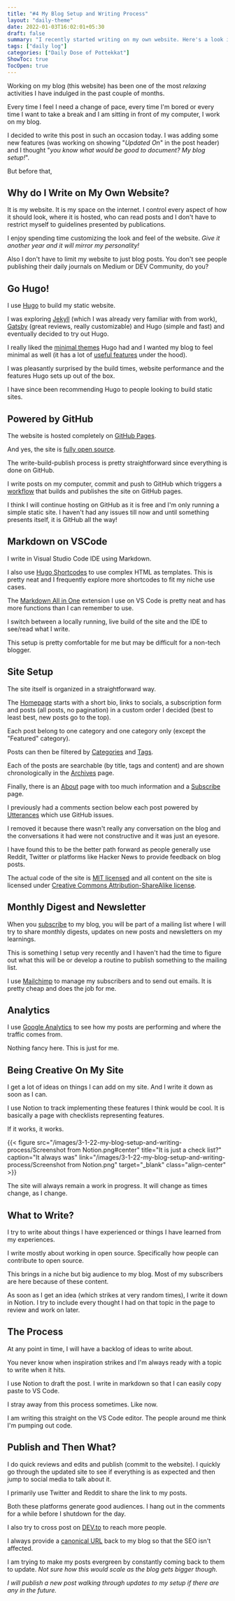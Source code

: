 ```yaml
---
title: "#4 My Blog Setup and Writing Process"
layout: "daily-theme"
date: 2022-01-03T16:02:01+05:30
draft: false
summary: "I recently started writing on my own website. Here's a look into my setup and the process I follow to write posts."
tags: ["daily log"]
categories: ["Daily Dose of Pottekkat"]
ShowToc: true
TocOpen: true
---
```


Working on my blog (this website) has been one of the most _relaxing_ activities I have indulged in the past couple of months.

Every time I feel I need a change of pace, every time I'm bored or every time I want to take a break and I am sitting in front of my computer, I work on my blog.

I decided to write this post in such an occasion today. I was adding some new features (was working on showing "_Updated On_" in the post header) and I thought "_you know what would be good to document? My blog setup!_".

But before that,

## Why do I Write on My Own Website?

It is my website. It is my space on the internet. I control every aspect of how it should look, where it is hosted, who can read posts and I don't have to restrict myself to guidelines presented by publications.

I enjoy spending time customizing the look and feel of the website. _Give it another year and it will mirror my personality!_

Also I don't have to limit my website to just blog posts. You don't see people publishing their daily journals on Medium or DEV Community, do you?

## Go Hugo!

I use [Hugo](https://gohugo.io/) to build my static website.

I was exploring [Jekyll](https://jekyllrb.com/) (which I was already very familiar with from work), [Gatsby](https://www.gatsbyjs.com/) (great reviews, really customizable) and Hugo (simple and fast) and eventually decided to try out Hugo.

I really liked the [minimal themes](https://themes.gohugo.io/tags/minimal/) Hugo had and I wanted my blog to feel minimal as well (it has a lot of [useful features](https://github.com/pottekkat/personal-website#new-features) under the hood).

I was pleasantly surprised by the build times, website performance and the features Hugo sets up out of the box.

I have since been recommending Hugo to people looking to build static sites.

## Powered by GitHub

The website is hosted completely on [GitHub Pages](https://pages.github.com/).

And yes, the site is [fully open source](https://github.com/pottekkat/personal-website).

The write-build-publish process is pretty straightforward since everything is done on GitHub.

I write posts on my computer, commit and push to GitHub which triggers a [workflow](https://github.com/pottekkat/personal-website/blob/hugo/.github/workflows/gh-pages.yml) that builds and publishes the site on GitHub pages.

I think I will continue hosting on GitHub as it is free and I'm only running a simple static site. I haven't had any issues till now and until something presents itself, it is GitHub all the way!

## Markdown on VSCode

I write in Visual Studio Code IDE using Markdown.

I also use [Hugo Shortcodes](https://gohugo.io/content-management/shortcodes/) to use complex HTML as templates. This is pretty neat and I frequently explore more shortcodes to fit my niche use cases.

The [Markdown All in One](https://marketplace.visualstudio.com/items?itemName=yzhang.markdown-all-in-one) extension I use on VS Code is pretty neat and has more functions than I can remember to use.

I switch between a locally running, live build of the site and the IDE to see/read what I write.

This setup is pretty comfortable for me but may be difficult for a non-tech blogger.

## Site Setup

The site itself is organized in a straightforward way.

The [Homepage](/) starts with a short bio, links to socials, a subscription form and posts (all posts, no pagination) in a custom order I decided (best to least best, new posts go to the top).

Each post belong to one category and one category only (except the "Featured" category).

Posts can then be filtered by [Categories](/categories) and [Tags](/tags).

Each of the posts are searchable (by title, tags and content) and are shown chronologically in the [Archives](/archives) page.

Finally, there is an [About](/about) page with too much information and a [Subscribe](/subscribe) page.

I previously had a comments section below each post powered by [Utterances](https://utteranc.es/) which use GitHub issues.

I removed it because there wasn't really any conversation on the blog and the conversations it had were not constructive and it was just an eyesore.

I have found this to be the better path forward as people generally use Reddit, Twitter or platforms like Hacker News to provide feedback on blog posts.

The actual code of the site is [MIT licensed](https://github.com/pottekkat/personal-website/blob/hugo/LICENSE) and all content on the site is licensed under [Creative Commons Attribution-ShareAlike license](https://creativecommons.org/licenses/by-sa/4.0/).

## Monthly Digest and Newsletter

When you [subscribe](/subscribe) to my blog, you will be part of a mailing list where I will try to share monthly digests, updates on new posts and newsletters on my learnings.

This is something I setup very recently and I haven't had the time to figure out what this will be or develop a routine to publish something to the mailing list.

I use [Mailchimp](https://mailchimp.com/) to manage my subscribers and to send out emails. It is pretty cheap and does the job for me.

## Analytics

I use [Google Analytics](https://marketingplatform.google.com/about/analytics/) to see how my posts are performing and where the traffic comes from.

Nothing fancy here. This is just for me.

## Being Creative On My Site

I get a lot of ideas on things I can add on my site. And I write it down as soon as I can.

I use Notion to track implementing these features I think would be cool. It is basically a page with checklists representing features.

If it works, it works.

{{< figure src="/images/3-1-22-my-blog-setup-and-writing-process/Screenshot from Notion.png#center" title="It is just a check list?" caption="It always was" link="/images/3-1-22-my-blog-setup-and-writing-process/Screenshot from Notion.png" target="_blank" class="align-center" >}}

The site will always remain a work in progress. It will change as times change, as I change.

## What to Write?

I try to write about things I have experienced or things I have learned from my experiences.

I write mostly about working in open source. Specifically how people can contribute to open source.

This brings in a niche but big audience to my blog. Most of my subscribers are here because of these content.

As soon as I get an idea (which strikes at very random times), I write it down in Notion. I try to include every thought I had on that topic in the page to review and work on later.

## The Process

At any point in time, I will have a backlog of ideas to write about.

You never know when inspiration strikes and I'm always ready with a topic to write when it hits.

I use Notion to draft the post. I write in markdown so that I can easily copy paste to VS Code.

I stray away from this process sometimes. Like now.

I am writing this straight on the VS Code editor. The people around me think I'm pumping out code.

## Publish and Then What?

I do quick reviews and edits and publish (commit to the website). I quickly go through the updated site to see if everything is as expected and then jump to social media to talk about it.

I primarily use Twitter and Reddit to share the link to my posts.

Both these platforms generate good audiences. I hang out in the comments for a while before I shutdown for the day.

I also try to cross post on [DEV.to](https://dev.to/) to reach more people.

I always provide a [canonical URL](https://developers.google.com/search/docs/advanced/crawling/consolidate-duplicate-urls#:~:text=Canonical%20URL%3A%20A%20canonical%20URL,Google%20chooses%20one%20as%20canonical.) back to my blog so that the SEO isn't affected.

I am trying to make my posts evergreen by constantly coming back to them to update. _Not sure how this would scale as the blog gets bigger though_.

_I will publish a new post walking through updates to my setup if there are any in the future._
